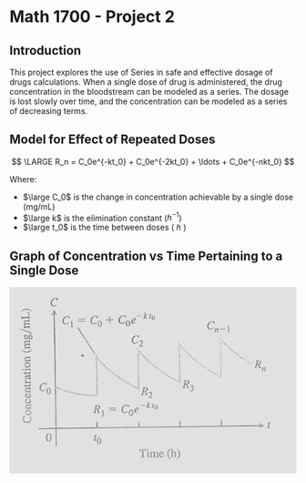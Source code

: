 # Math 1700 - Project 2

## Introduction

This project explores the use of Series in safe and effective dosage of drugs calculations. When a single dose of drug is administered, the drug concentration in the bloodstream can be modeled as a series. The dosage is lost slowly over time, and the concentration can be modeled as a series of decreasing terms.

## Model for Effect of Repeated Doses

$$
\LARGE
 R_n = C_0e^{-kt_0} + C_0e^{-2kt_0} + \ldots + C_0e^{-nkt_0}
$$

Where:

- $\large C_0$ is the change in concentration achievable by a single dose (mg/mL)
- $\large k$ is the elimination constant ($h^{-1}$)
- $\large t_0$ is the time between doses ( $h$ )

## Graph of Concentration vs Time Pertaining to a Single Dose

![Concentration VS Time Graph](Project_Two_Concentration_VS_Time_Graph.png)
